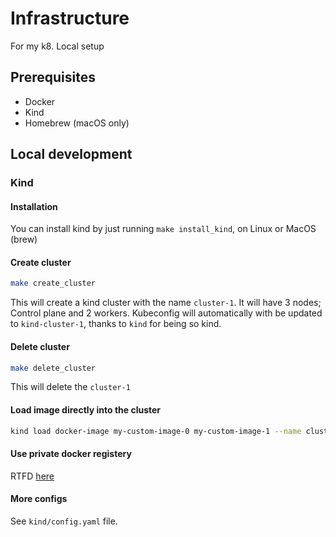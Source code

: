 # Infrastructure

For my k8. Local setup

## Prerequisites
* Docker
* Kind
* Homebrew (macOS only)

## Local development

### Kind

#### Installation

You can install kind by just running `make install_kind`, on Linux or MacOS (brew)

#### Create cluster

```bash
make create_cluster
```

This will create a kind cluster with the name `cluster-1`. It will have 3 nodes; Control plane and 2 workers. Kubeconfig will automatically with be updated to `kind-cluster-1`, thanks to `kind` for being so kind.

#### Delete cluster

```bash
make delete_cluster 
```

This will delete the `cluster-1`

#### Load image directly into the cluster

```bash
kind load docker-image my-custom-image-0 my-custom-image-1 --name cluster-1
```

#### Use private docker registery

RTFD [here](https://kind.sigs.k8s.io/docs/user/private-registries)

#### More configs

See `kind/config.yaml` file.